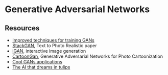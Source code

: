 # Generative Adversarial Networks 


## Resources
- [Improved techniques for training GANs](https://papers.nips.cc/paper/6125-improved-techniques-for-training-gans.pdf)
- [StackGAN](https://arxiv.org/pdf/1612.03242), Text to Photo Realistic paper
- [iGAN](https://github.com/junyanz/iGAN), interactive image generation
- [CartoonGan](http://openaccess.thecvf.com/content_cvpr_2018/papers/Chen_CartoonGAN_Generative_Adversarial_CVPR_2018_paper.pdf), Generative Adversarial Networks for Photo Cartoonization
- [Cool GANs applications](https://medium.com/@jonathan_hui/gan-some-cool-applications-of-gans-4c9ecca35900)
- [The AI that dreams in tulips](https://www.fastcompany.com/90237233/this-ai-dreams-in-tulips)